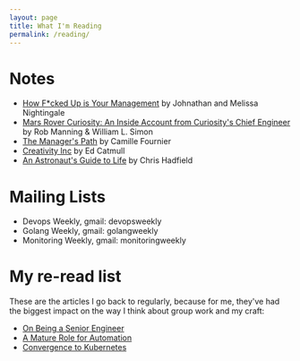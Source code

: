 ```yaml
---
layout: page
title: What I'm Reading
permalink: /reading/
---
```


# Notes

- [How F*cked Up is Your Management](/2018/09/02/how-fucked-up-is-your-management.html) by Johnathan and Melissa Nightingale
- [Mars Rover Curiosity: An Inside Account from Curiosity's Chief Engineer](/2018/03/29/mars-rover-curiosity.html) by Rob Manning & William L. Simon
- [The Manager's Path](/2017/08/27/the-managers-path.html) by Camille Fournier
- [Creativity Inc](/2017/09/01/creativity-inc.html) by Ed Catmull
- [An Astronaut's Guide to Life](/2017/07/04/chris-hadfield-an-astronauts-guide-to-life.html) by Chris Hadfield

# Mailing Lists

- Devops Weekly, gmail: devopsweekly
- Golang Weekly, gmail: golangweekly
- Monitoring Weekly, gmail: monitoringweekly

# My re-read list

These are the articles I go back to regularly, because for me, they've had the biggest impact on the way I think about group work and my craft:

- [On Being a Senior Engineer](https://www.kitchensoap.com/2012/10/25/on-being-a-senior-engineer/)
- [A Mature Role for Automation](https://www.kitchensoap.com/2012/09/21/a-mature-role-for-automation-part-i/)
- [Convergence to Kubernetes](https://medium.com/@pingles/convergence-to-kubernetes-137ffa7ea2bc)
